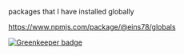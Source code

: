 packages that I have installed globally

<https://www.npmjs.com/package/@eins78/globals>


[![Greenkeeper badge](https://badges.greenkeeper.io/eins78/npm-globals.svg)](https://greenkeeper.io/)
